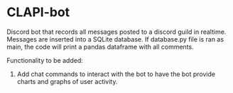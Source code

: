 # CLAPI-bot
Discord bot that records all messages posted to a discord guild in realtime. Messages are inserted into a SQLite database.
If database.py file is ran as main, the code will print a pandas dataframe with all comments.

Functionality to be added:
1. Add chat commands to interact with the bot to have the bot provide charts and graphs of user activity.

